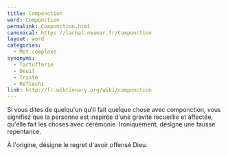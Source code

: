 ```yaml
---
title: Componction
word: Componction
permalink: Componction.html
canonical: https://lachal.neamar.fr/Componction
layout: word
categories:
  - Mot complexe
synonyms:
  - Tartufferie
  - Deuil
  - Triste
  - Réflechi
link: http://fr.wiktionary.org/wiki/componction
---
```


Si vous dites de quelqu'un qu'il fait quelque chose avec componction, vous signifiez que la personne est inspirée d'une gravité recueillie et affectée, qu'elle fait les choses avec cérémonie.
Ironiquement, désigne une fausse repentance.

À l'origine, désigne le regret d'avoir offensé Dieu.

